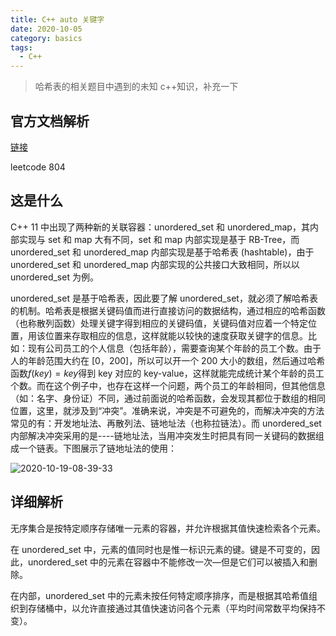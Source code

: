 ```yaml
---
title: C++ auto 关键字
date: 2020-10-05
category: basics
tags:
  - C++
---
```


> 哈希表的相关题目中遇到的未知 c++知识，补充一下

<!-- more -->

## 官方文档解析

[链接](http://www.cplusplus.com/reference/unordered_set/unordered_set/)

leetcode 804

## 这是什么

 C++ 11 中出现了两种新的关联容器：unordered_set 和 unordered_map，其内部实现与 set 和 map 大有不同，set 和 map 内部实现是基于 RB-Tree，而 unordered_set 和 unordered_map 内部实现是基于哈希表 (hashtable)，由于 unordered_set 和 unordered_map 内部实现的公共接口大致相同，所以以 unordered_set 为例。

unordered_set 是基于哈希表，因此要了解 unordered_set，就必须了解哈希表的机制。哈希表是根据关键码值而进行直接访问的数据结构，通过相应的哈希函数（也称散列函数）处理关键字得到相应的关键码值，关键码值对应着一个特定位置，用该位置来存取相应的信息，这样就能以较快的速度获取关键字的信息。比如：现有公司员工的个人信息（包括年龄），需要查询某个年龄的员工个数。由于人的年龄范围大约在 [0，200]，所以可以开一个 200 大小的数组，然后通过哈希函数$f(key)=key$得到 key 对应的 key-value，这样就能完成统计某个年龄的员工个数。而在这个例子中，也存在这样一个问题，两个员工的年龄相同，但其他信息（如：名字、身份证）不同，通过前面说的哈希函数，会发现其都位于数组的相同位置，这里，就涉及到“冲突”。准确来说，冲突是不可避免的，而解决冲突的方法常见的有：开发地址法、再散列法、链地址法（也称拉链法）。而 unordered_set 内部解决冲突采用的是----链地址法，当用冲突发生时把具有同一关键码的数据组成一个链表。下图展示了链地址法的使用：

![2020-10-19-08-39-33](https://raw.githubusercontent.com/fengwei2002/Pictures_02/master/img/2020-10-19-08-39-33.png)

## 详细解析

无序集合是按特定顺序存储唯一元素的容器，并允许根据其值快速检索各个元素。

在 unordered_set 中，元素的值同时也是惟一标识元素的键。键是不可变的，因此，unordered_set 中的元素在容器中不能修改一次—但是它们可以被插入和删除。

在内部，unordered_set 中的元素未按任何特定顺序排序，而是根据其哈希值组织到存储桶中，以允许直接通过其值快速访问各个元素（平均时间常数平均保持不变）。
